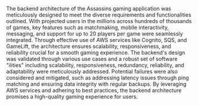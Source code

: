 The backend architecture of the Assassins gaming application was meticulously designed to meet the diverse requirements and functionalities outlined. With projected users in the millions across hundreds of thousands of games, key features such as matchmaking, mobile interactivity, messaging, and support for up to 20 players per game were seamlessly integrated. Through effective use of AWS services like Cognito, SQS, and GameLift, the architecture ensures scalability, responsiveness, and reliability crucial for a smooth gaming experience. The backend's design was validated through various use cases and a robust set of software "ilities" including scalability, responsiveness, redundancy, reliability, and adaptability were meticulously addressed. Potential failures were also considered and mitigated, such as addressing latency issues through ping matching and ensuring data integrity with regular backups. By leveraging AWS services and adhering to best practices, the backend architecture promises a high-quality gaming experience for users.

